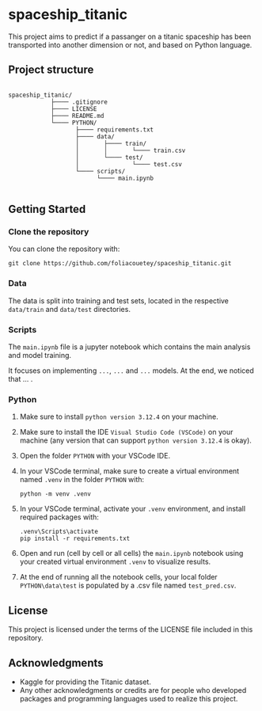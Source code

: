 # spaceship_titanic

This project aims to predict if a passanger on a titanic spaceship has been transported into another dimension or not, and based on Python language.

## Project structure

```

spaceship_titanic/
            ├──── .gitignore
            ├──── LICENSE
            ├──── README.md
            └──── PYTHON/
                   ├──── requirements.txt
                   ├──── data/
                   │       ├──── train/
                   │       │       └──── train.csv
                   │       └──── test/
                   │               └──── test.csv
                   └──── scripts/
                         └──── main.ipynb


```

## Getting Started

### Clone the repository

You can clone the repository with:
```
git clone https://github.com/foliacouetey/spaceship_titanic.git
```

### Data

The data is split into training and test sets, located in the respective `data/train` and `data/test` directories.

### Scripts

The `main.ipynb` file is a jupyter notebook which contains the main analysis and model training.

It focuses on implementing `...`, `...` and `...` models. At the end, we noticed that ... .

### Python

1. Make sure to install `python version 3.12.4` on your machine.
2. Make sure to install the IDE `Visual Studio Code (VSCode)` on your machine (any version that can support `python version 3.12.4` is okay).
3. Open the folder `PYTHON` with your VSCode IDE.
4. In your VSCode terminal, make sure to create a virtual environment named `.venv` in the folder `PYTHON` with:

      ```python -m venv .venv```

5. In your VSCode terminal, activate your `.venv` environment, and install required packages with: 

      ```
      .venv\Scripts\activate
      pip install -r requirements.txt
      ```

6. Open and run (cell by cell or all cells) the `main.ipynb` notebook using your created virtual environment `.venv` to visualize results.
7. At the end of running all the notebook cells, your local folder `PYTHON\data\test` is populated by a .csv file named `test_pred.csv`.

## License
This project is licensed under the terms of the LICENSE file included in this repository.

## Acknowledgments
- Kaggle for providing the Titanic dataset.
- Any other acknowledgments or credits are for people who developed packages and programming languages used to realize this project.
